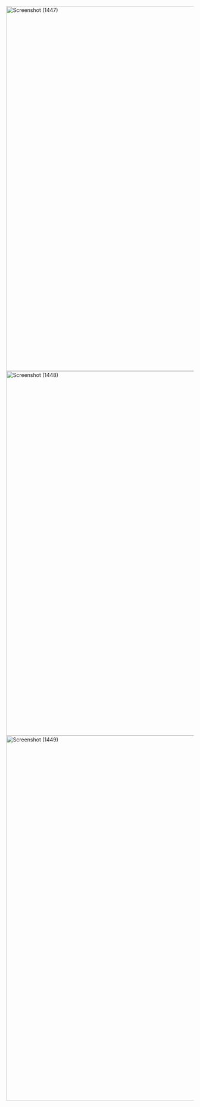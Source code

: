 <img width="1920" height="979" alt="Screenshot (1447)" src="https://github.com/user-attachments/assets/85021de4-5149-414b-b19c-bd9f74873982" />
<img width="1920" height="978" alt="Screenshot (1448)" src="https://github.com/user-attachments/assets/de741bcf-b25d-487e-be9f-6f9b4bc5c813" />
<img width="1920" height="979" alt="Screenshot (1449)" src="https://github.com/user-attachments/assets/f599c78e-6f6b-441e-9eaf-1e331cd820bb" />

